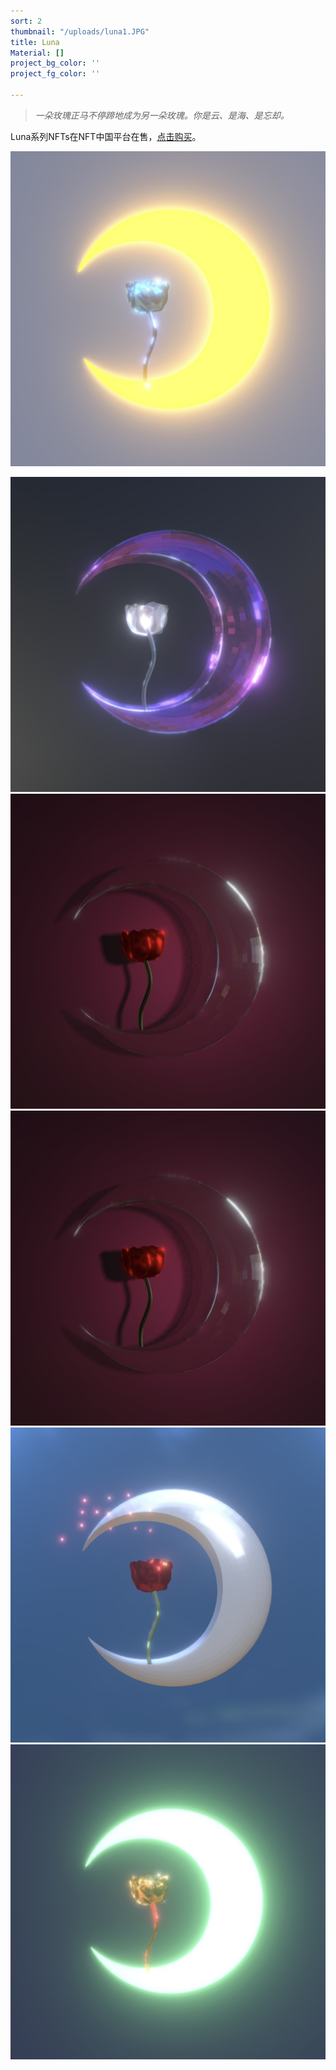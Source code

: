 ```yaml
---
sort: 2
thumbnail: "/uploads/luna1.JPG"
title: Luna
Material: []
project_bg_color: ''
project_fg_color: ''

---
```

> _一朵玫瑰正马不停蹄地成为另一朵玫瑰。你是云、是海、是忘却。_

Luna系列NFTs在NFT中国平台在售，[点击购买](www.nftcn.com.cn)。

![](/uploads/luna1.JPG)

![](/uploads/img_1183.jpg)![](/uploads/img_1187.jpg)![](/uploads/img_1187.jpg)![](/uploads/img_1156.jpg)![](/uploads/img_1170.jpg)